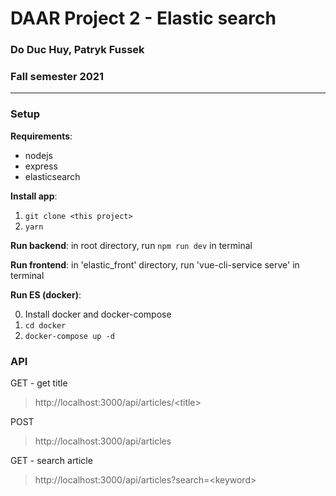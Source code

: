 # DAAR Project 2 - Elastic search
### Do Duc Huy, Patryk Fussek
### Fall semester 2021
---
### Setup

**Requirements**:
- nodejs
- express
- elasticsearch

**Install app**:
1. `git clone <this project>`
2. `yarn`

**Run backend**:
in root directory, run `npm run dev` in terminal

**Run frontend**:
in 'elastic_front' directory, run 'vue-cli-service serve' in terminal

**Run ES (docker)**:

0. Install docker and docker-compose
1. `cd docker`
2. `docker-compose up -d`

### API
GET - get title
> http://localhost:3000/api/articles/\<title\>

POST
> http://localhost:3000/api/articles

GET - search article
> http://localhost:3000/api/articles?search=\<keyword\>

